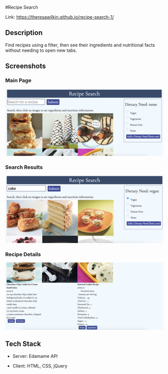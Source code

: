 #Recipe Search

Link: https://theresawilkin.github.io/recipe-search-1/

## Description

Find recipes using a filter, then see their ingredients and nutritional facts without needing to open new tabs.

## Screenshots

### Main Page

![main page](/main.png)

### Search Results

![search results](/search.png)

### Recipe Details

![recipe details](/detail.png)

## Tech Stack

- Server: Edamame API

- Client: HTML, CSS, jQuery
